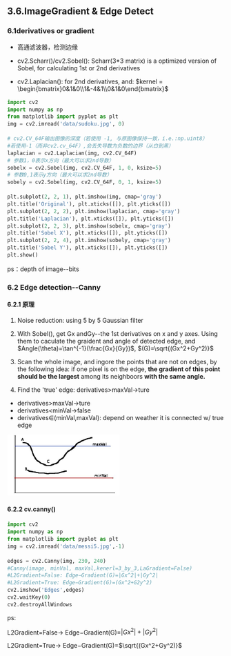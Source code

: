 ## 3.6.ImageGradient & Edge Detect

### 6.1derivatives or gradient

- 高通滤波器，检测边缘

- cv2.Scharr()/cv2.Sobel(): Scharr(3*3 matrix) is a optimized version of Sobel, for calculating 1st or 2nd derivatives
- cv2.Laplacian(): for 2nd derivatives, and: $kernel = \begin{bmatrix}0&1&0\\1&-4&1\\0&1&0\end{bmatrix}$

```python
import cv2
import numpy as np
from matplotlib import pyplot as plt
img = cv2.imread('data/sudoku.jpg', 0)

# cv2.CV_64F输出图像的深度（若使用 -1, 与原图像保持一致，i.e.:np.uint8）
#若使用-1（而非cv2.cv_64F）,会丢失导数为负数的边界（从白到黑） 
laplacian = cv2.Laplacian(img, cv2.CV_64F)
# 参数1，0表示x方向（最大可以求2nd导数）
sobelx = cv2.Sobel(img, cv2.CV_64F, 1, 0, ksize=5)
# 参数0,1表示y方向（最大可以求2nd导数）
sobely = cv2.Sobel(img, cv2.CV_64F, 0, 1, ksize=5)

plt.subplot(2, 2, 1), plt.imshow(img, cmap='gray')
plt.title('Original'), plt.xticks([]), plt.yticks([])
plt.subplot(2, 2, 2), plt.imshow(laplacian, cmap='gray')
plt.title('Laplacian'), plt.xticks([]), plt.yticks([])
plt.subplot(2, 2, 3), plt.imshow(sobelx, cmap='gray')
plt.title('Sobel X'), plt.xticks([]), plt.yticks([])
plt.subplot(2, 2, 4), plt.imshow(sobely, cmap='gray')
plt.title('Sobel Y'), plt.xticks([]), plt.yticks([])
plt.show()
```

ps：depth of image--bits

### 6.2 Edge detection--Canny

#### 6.2.1 原理

1. Noise reduction: using 5 by 5 Gaussian filter
2. With Sobel(), get Gx andGy--the 1st derivatives on x and y axes. Using them to caculate the graident and angle of detected edge, and $Angle(\theta)=\tan^{-1}(\frac{Gx}{Gy})$, $(G)=\sqrt{(Gx^2+Gy^2)}$

3. Scan the whole image, and ingore the points that are not on edges, by the following idea: if one pixel is on the edge, **the gradient of this point should be the largest** among its neighboors **with the same angle.**

4. Find the 'true' edge: derivatives>maxVal$\rightarrow$ture

- derivatives>maxVal$\rightarrow$ture
- derivatives<minVal$\rightarrow$false
- derivatives$\in$(minVal,maxVal): depend on weather it is connected w/ true edge

![](https://github.com/Lloyd-S/opencv3/blob/master/Notes/imgs/CannyAlgo.png)

#### 6.2.2 cv.canny()

```python
import cv2
import numpy as np
from matplotlib import pyplot as plt
img = cv2.imread('data/messi5.jpg',-1)

edges = cv2.Canny(img, 230, 240)
#Canny(image, minVal, maxVal,kenerl=3_by_3,LaGradient=False)
#L2Gradient=False: Edge−Gradient(G)=|Gx^2|+|Gy^2|
#L2Gradient=True: Edge−Gradient(G)=(Gx^2+G2y^2)
cv2.imshow('Edges',edges)
cv2.waitKey(0)
cv2.destroyAllWindows

```

ps: 

L2Gradient=False$\rightarrow$ Edge−Gradient(G)=$|{Gx}^2|+|{Gy}^2|$

L2Gradient=True$\rightarrow$ Edge−Gradient(G)=$\sqrt{(Gx^2+Gy^2)}$
